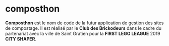 # composthon
**Composthon** est le nom de code de la futur application de gestion des sites de compostage.
Il est réalisé par le **Club des Brickodeurs** dans le cadre du partenariat avec la ville de Saint Gratien pour la **FIRST LEGO LEAGUE** 2019 **CITY SHAPER**.

